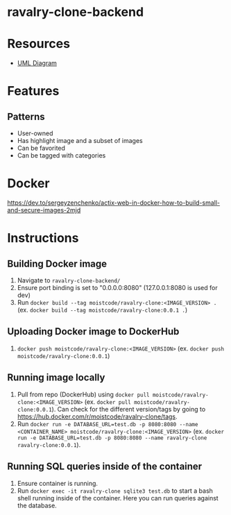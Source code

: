 # ravalry-clone-backend

# Resources
* [UML Diagram](https://drawsql.app/sm/diagrams/ravalry#)

# Features

## Patterns
* User-owned
* Has highlight image and a subset of images
* Can be favorited
* Can be tagged with categories


# Docker
https://dev.to/sergeyzenchenko/actix-web-in-docker-how-to-build-small-and-secure-images-2mjd

# Instructions
## Building Docker image
1. Navigate to `ravalry-clone-backend/`
2. Ensure port binding is set to "0.0.0.0:8080" (127.0.0.1:8080 is used for dev)
3. Run `docker build --tag moistcode/ravalry-clone:<IMAGE_VERSION> .` (ex. `docker build --tag moistcode/ravalry-clone:0.0.1 .`)

## Uploading Docker image to DockerHub
1. `docker push moistcode/ravalry-clone:<IMAGE_VERSION>` (ex. `docker push moistcode/ravalry-clone:0.0.1`)

## Running image locally
1. Pull from repo (DockerHub) using `docker pull moistcode/ravalry-clone:<IMAGE_VERSION>` (ex. `docker pull moistcode/ravalry-clone:0.0.1`). Can check for the different version/tags by going to https://hub.docker.com/r/moistcode/ravalry-clone/tags.
1. Run `docker run -e DATABASE_URL=test.db -p 8080:8080 --name <CONTAINER_NAME> moistcode/ravalry-clone:<IMAGE_VERSION>` (ex. `docker run -e DATABASE_URL=test.db -p 8080:8080 --name ravalry-clone ravalry-clone:0.0.1`).

## Running SQL queries inside of the container
1. Ensure container is running.
2. Run `docker exec -it ravalry-clone sqlite3 test.db` to start a bash shell running inside of the container. Here you can run queries against the database.